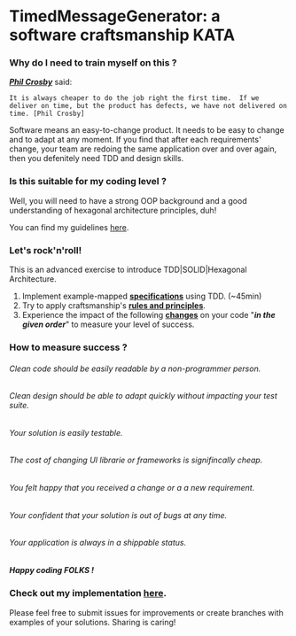 # TimedMessageGenerator: a software craftsmanship KATA

### Why do I need to train myself on this ? 

[**_Phil Crosby_**](https://en.wikipedia.org/wiki/Philip_B._Crosby) said:

``
It is always cheaper to do the job right the first time. 
If we deliver on time, but the product has defects, we have not delivered on time.
[Phil Crosby]
``

Software means an easy-to-change product. It needs to be easy to change and to adapt at any moment.
If you find that after each requirements' change, your team are redoing the same application over and over again, 
then you defenitely need TDD and design skills.

### Is this suitable for my coding level ?

Well, you will need to have a strong OOP background and a good understanding of hexagonal architecture principles, duh!

You can find my guidelines [here](OurRules.md).

### Let's rock'n'roll!

This is an advanced exercise to introduce TDD|SOLID|Hexagonal Architecture.

1. Implement example-mapped [**specifications**](Spec.md) using TDD. (~45min)
2. Try to apply craftsmanship's [**rules and principles**](OurRules.md).
3. Experience the impact of the following [**changes**](Changes.md) on your code "_**in the given order**_" to measure your level of success.

### How to measure success ?

###### Clean code should be easily readable by a non-programmer person.
###### Clean design should be able to adapt quickly without impacting your test suite.
###### Your solution is easily testable.
###### The cost of changing UI librarie or frameworks is signifincally cheap.
###### You felt happy that you received a change or a a new requirement.
###### Your confident that your solution is out of bugs at any time.
###### Your application is always in a shippable status.


##### Happy coding FOLKS !

### Check out my implementation [here](./app). 
Please feel free to submit issues for improvements or create branches with examples of your solutions.
Sharing is caring!
